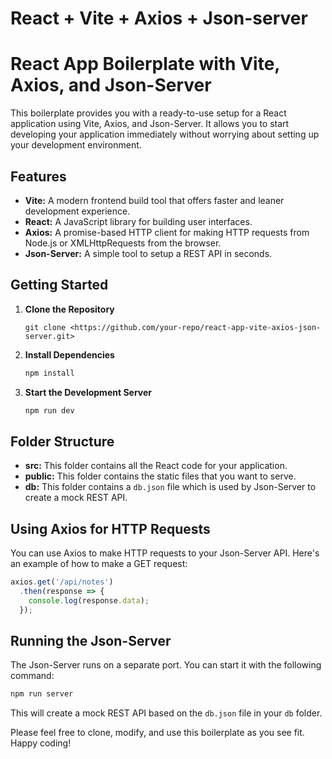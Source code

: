 # React + Vite + Axios + Json-server

# React App Boilerplate with Vite, Axios, and Json-Server

This boilerplate provides you with a ready-to-use setup for a React application using Vite, Axios, and Json-Server. It allows you to start developing your application immediately without worrying about setting up your development environment.

## Features

- **Vite:** A modern frontend build tool that offers faster and leaner development experience.
- **React:** A JavaScript library for building user interfaces.
- **Axios:** A promise-based HTTP client for making HTTP requests from Node.js or XMLHttpRequests from the browser.
- **Json-Server:** A simple tool to setup a REST API in seconds.

## Getting Started

1. **Clone the Repository**
    
    ```
    git clone <https://github.com/your-repo/react-app-vite-axios-json-server.git>
    ```
    
2. **Install Dependencies**
    
    ```powershell
    npm install
    ```
    
3. **Start the Development Server**
    
    ```powershell
    npm run dev
    ```
    

## Folder Structure

- **src:** This folder contains all the React code for your application.
- **public:** This folder contains the static files that you want to serve.
- **db:** This folder contains a `db.json` file which is used by Json-Server to create a mock REST API.

## Using Axios for HTTP Requests

You can use Axios to make HTTP requests to your Json-Server API. Here's an example of how to make a GET request:

```jsx
axios.get('/api/notes')
  .then(response => {
    console.log(response.data);
  });
```

## Running the Json-Server

The Json-Server runs on a separate port. You can start it with the following command:

```powershell
npm run server
```

This will create a mock REST API based on the `db.json` file in your `db` folder.

Please feel free to clone, modify, and use this boilerplate as you see fit. Happy coding!